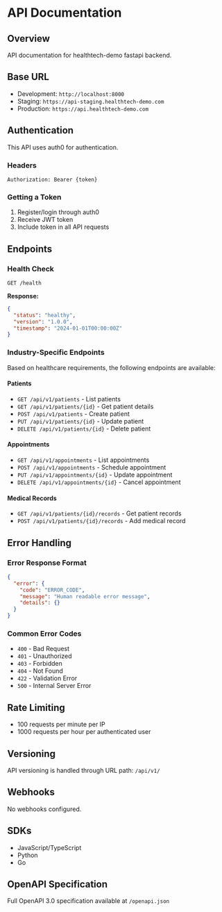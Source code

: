 # API Documentation

## Overview
API documentation for healthtech-demo fastapi backend.

## Base URL
- Development: `http://localhost:8000`
- Staging: `https://api-staging.healthtech-demo.com`
- Production: `https://api.healthtech-demo.com`

## Authentication
This API uses auth0 for authentication.

### Headers
```
Authorization: Bearer {token}
```

### Getting a Token
1. Register/login through auth0
2. Receive JWT token
3. Include token in all API requests

## Endpoints

### Health Check
```
GET /health
```

**Response:**
```json
{
  "status": "healthy",
  "version": "1.0.0",
  "timestamp": "2024-01-01T00:00:00Z"
}
```

### Industry-Specific Endpoints

Based on healthcare requirements, the following endpoints are available:

#### Patients
- `GET /api/v1/patients` - List patients
- `GET /api/v1/patients/{id}` - Get patient details
- `POST /api/v1/patients` - Create patient
- `PUT /api/v1/patients/{id}` - Update patient
- `DELETE /api/v1/patients/{id}` - Delete patient

#### Appointments
- `GET /api/v1/appointments` - List appointments
- `POST /api/v1/appointments` - Schedule appointment
- `PUT /api/v1/appointments/{id}` - Update appointment
- `DELETE /api/v1/appointments/{id}` - Cancel appointment

#### Medical Records
- `GET /api/v1/patients/{id}/records` - Get patient records
- `POST /api/v1/patients/{id}/records` - Add medical record

## Error Handling

### Error Response Format
```json
{
  "error": {
    "code": "ERROR_CODE",
    "message": "Human readable error message",
    "details": {}
  }
}
```

### Common Error Codes
- `400` - Bad Request
- `401` - Unauthorized
- `403` - Forbidden
- `404` - Not Found
- `422` - Validation Error
- `500` - Internal Server Error

## Rate Limiting
- 100 requests per minute per IP
- 1000 requests per hour per authenticated user

## Versioning
API versioning is handled through URL path: `/api/v1/`

## Webhooks
No webhooks configured.

## SDKs
- JavaScript/TypeScript
- Python
- Go

## OpenAPI Specification
Full OpenAPI 3.0 specification available at `/openapi.json`
